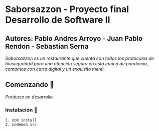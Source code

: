 # Saborsazzon -  Proyecto final Desarrollo de Software II
## Autores: Pablo Andres Arroyo - Juan Pablo Rendon - Sebastian Serna

_Saborsazzon es un restaurante que cuenta con todos los protocolos de bioseguridad para una atención segura
en esta epoca de pandemia, contamos con carta digital y un exquisito menú._

## Comenzando 🚀 
_Producto en desarrollo_
### Instalación 🔧
```
1. npm install
2. nodemon src
```